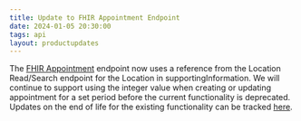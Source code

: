 ```yaml
---
title: Update to FHIR Appointment Endpoint
date: 2024-01-05 20:30:00
tags: api 
layout: productupdates
---
```


The [FHIR Appointment](/api/appointment) endpoint now uses a reference from the Location Read/Search endpoint for the Location in supportingInformation.  We will continue to support using the integer value when creating or updating appointment for a set period before the current functionality is deprecated. Updates on the end of life for the existing functionality can be tracked [here](/product-updates/important-dates). 